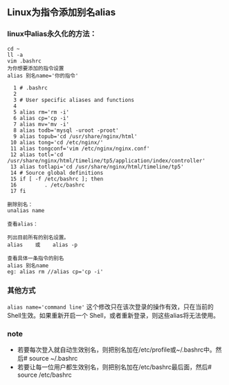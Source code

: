 ## Linux为指令添加别名alias

### linux中alias永久化的方法：
```
cd ~
ll -a
vim .bashrc
为你想要添加的指令设置
alias 别名name='你的指令'

  1 # .bashrc
  2 
  3 # User specific aliases and functions
  4 
  5 alias rm='rm -i'
  6 alias cp='cp -i'
  7 alias mv='mv -i'
  8 alias todb='mysql -uroot -proot'
  9 alias topub='cd /usr/share/nginx/html'
 10 alias tong='cd /etc/nginx/'
 11 alias tongconf='vim /etc/nginx/nginx.conf'
 12 alias totl='cd /usr/share/nginx/html/timeline/tp5/application/index/controller'
 13 alias totlapi='cd /usr/share/nginx/html/timeline/tp5'
 14 # Source global definitions
 15 if [ -f /etc/bashrc ]; then
 16         . /etc/bashrc
 17 fi

删除别名：
unalias name

查看alias：

列出目前所有的别名设置。
alias    或    alias -p

查看具体一条指令的别名
alias 别名name
eg: alias rm //alias cp='cp -i'

```

### 其他方式

`alias name='command line'` 这个修改只在该次登录的操作有效，只在当前的Shell生效。如果重新开启一个 Shell，或者重新登录，则这些alias将无法使用。

### note
- 若要每次登入就自动生效别名，则把别名加在/etc/profile或~/.bashrc中。然后# source ~/.bashrc
- 若要让每一位用户都生效别名，则把别名加在/etc/bashrc最后面，然后# source /etc/bashrc